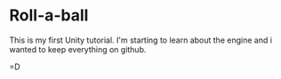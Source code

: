 # Roll-a-ball

This is my first Unity tutorial.
I'm starting to learn about the engine and i wanted to keep everything on github.

=D
